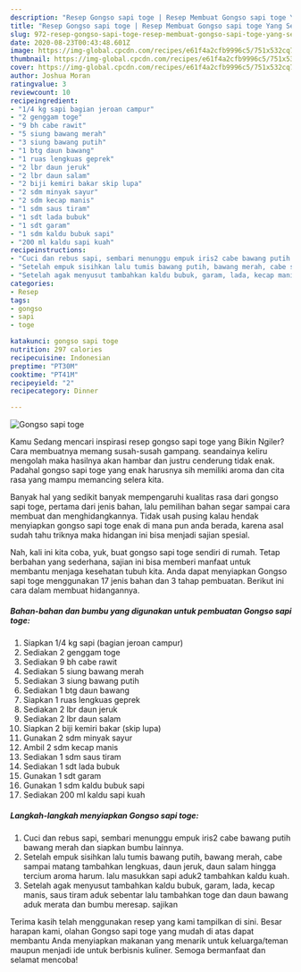 ```yaml
---
description: "Resep Gongso sapi toge | Resep Membuat Gongso sapi toge Yang Sempurna"
title: "Resep Gongso sapi toge | Resep Membuat Gongso sapi toge Yang Sempurna"
slug: 972-resep-gongso-sapi-toge-resep-membuat-gongso-sapi-toge-yang-sempurna
date: 2020-08-23T00:43:48.601Z
image: https://img-global.cpcdn.com/recipes/e61f4a2cfb9996c5/751x532cq70/gongso-sapi-toge-foto-resep-utama.jpg
thumbnail: https://img-global.cpcdn.com/recipes/e61f4a2cfb9996c5/751x532cq70/gongso-sapi-toge-foto-resep-utama.jpg
cover: https://img-global.cpcdn.com/recipes/e61f4a2cfb9996c5/751x532cq70/gongso-sapi-toge-foto-resep-utama.jpg
author: Joshua Moran
ratingvalue: 3
reviewcount: 10
recipeingredient:
- "1/4 kg sapi bagian jeroan campur"
- "2 genggam toge"
- "9 bh cabe rawit"
- "5 siung bawang merah"
- "3 siung bawang putih"
- "1 btg daun bawang"
- "1 ruas lengkuas geprek"
- "2 lbr daun jeruk"
- "2 lbr daun salam"
- "2 biji kemiri bakar skip lupa"
- "2 sdm minyak sayur"
- "2 sdm kecap manis"
- "1 sdm saus tiram"
- "1 sdt lada bubuk"
- "1 sdt garam"
- "1 sdm kaldu bubuk sapi"
- "200 ml kaldu sapi kuah"
recipeinstructions:
- "Cuci dan rebus sapi, sembari menunggu empuk iris2 cabe bawang putih bawang merah dan siapkan bumbu lainnya."
- "Setelah empuk sisihkan lalu tumis bawang putih, bawang merah, cabe sampai matang tambahkan lengkuas, daun jeruk, daun salam hingga tercium aroma harum. lalu masukkan sapi aduk2 tambahkan kaldu kuah."
- "Setelah agak menyusut tambahkan kaldu bubuk, garam, lada, kecap manis, saus tiram aduk sebentar lalu tambahkan toge dan daun bawang aduk merata dan bumbu meresap. sajikan"
categories:
- Resep
tags:
- gongso
- sapi
- toge

katakunci: gongso sapi toge 
nutrition: 297 calories
recipecuisine: Indonesian
preptime: "PT30M"
cooktime: "PT41M"
recipeyield: "2"
recipecategory: Dinner

---
```



![Gongso sapi toge](https://img-global.cpcdn.com/recipes/e61f4a2cfb9996c5/751x532cq70/gongso-sapi-toge-foto-resep-utama.jpg)

Kamu Sedang mencari inspirasi resep gongso sapi toge yang Bikin Ngiler? Cara membuatnya memang susah-susah gampang. seandainya keliru mengolah maka hasilnya akan hambar dan justru cenderung tidak enak. Padahal gongso sapi toge yang enak harusnya sih memiliki aroma dan cita rasa yang mampu memancing selera kita.



Banyak hal yang sedikit banyak mempengaruhi kualitas rasa dari gongso sapi toge, pertama dari jenis bahan, lalu pemilihan bahan segar sampai cara membuat dan menghidangkannya. Tidak usah pusing kalau hendak menyiapkan gongso sapi toge enak di mana pun anda berada, karena asal sudah tahu triknya maka hidangan ini bisa menjadi sajian spesial.


Nah, kali ini kita coba, yuk, buat gongso sapi toge sendiri di rumah. Tetap berbahan yang sederhana, sajian ini bisa memberi manfaat untuk membantu menjaga kesehatan tubuh kita. Anda dapat menyiapkan Gongso sapi toge menggunakan 17 jenis bahan dan 3 tahap pembuatan. Berikut ini cara dalam membuat hidangannya.

<!--inarticleads1-->

##### Bahan-bahan dan bumbu yang digunakan untuk pembuatan Gongso sapi toge:

1. Siapkan 1/4 kg sapi (bagian jeroan campur)
1. Sediakan 2 genggam toge
1. Sediakan 9 bh cabe rawit
1. Sediakan 5 siung bawang merah
1. Sediakan 3 siung bawang putih
1. Sediakan 1 btg daun bawang
1. Siapkan 1 ruas lengkuas geprek
1. Sediakan 2 lbr daun jeruk
1. Sediakan 2 lbr daun salam
1. Siapkan 2 biji kemiri bakar (skip lupa)
1. Gunakan 2 sdm minyak sayur
1. Ambil 2 sdm kecap manis
1. Sediakan 1 sdm saus tiram
1. Sediakan 1 sdt lada bubuk
1. Gunakan 1 sdt garam
1. Gunakan 1 sdm kaldu bubuk sapi
1. Sediakan 200 ml kaldu sapi kuah




<!--inarticleads2-->

##### Langkah-langkah menyiapkan Gongso sapi toge:

1. Cuci dan rebus sapi, sembari menunggu empuk iris2 cabe bawang putih bawang merah dan siapkan bumbu lainnya.
1. Setelah empuk sisihkan lalu tumis bawang putih, bawang merah, cabe sampai matang tambahkan lengkuas, daun jeruk, daun salam hingga tercium aroma harum. lalu masukkan sapi aduk2 tambahkan kaldu kuah.
1. Setelah agak menyusut tambahkan kaldu bubuk, garam, lada, kecap manis, saus tiram aduk sebentar lalu tambahkan toge dan daun bawang aduk merata dan bumbu meresap. sajikan




Terima kasih telah menggunakan resep yang kami tampilkan di sini. Besar harapan kami, olahan Gongso sapi toge yang mudah di atas dapat membantu Anda menyiapkan makanan yang menarik untuk keluarga/teman maupun menjadi ide untuk berbisnis kuliner. Semoga bermanfaat dan selamat mencoba!
